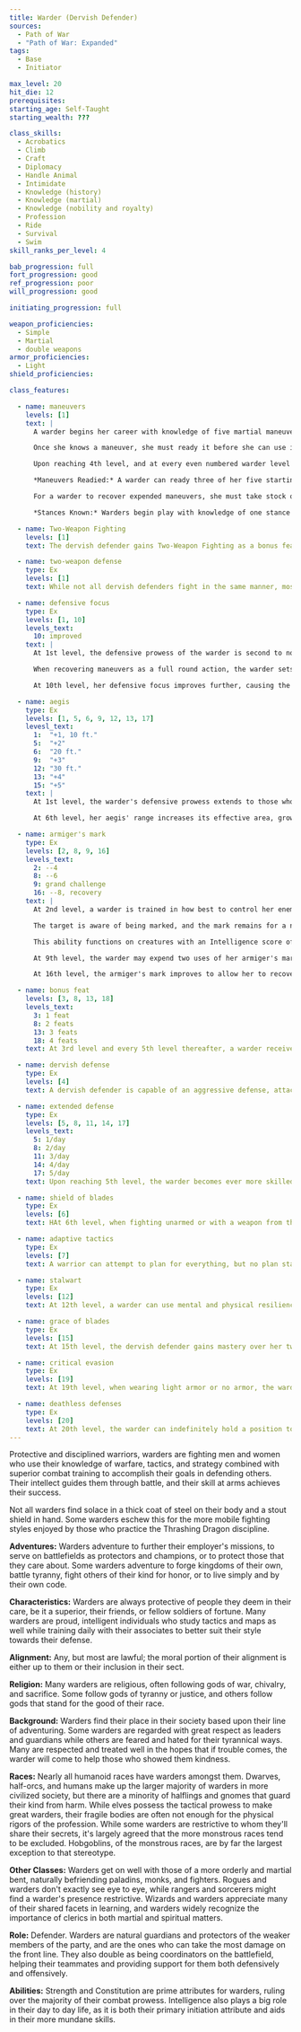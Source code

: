 ```yaml
---
title: Warder (Dervish Defender)
sources:
  - Path of War
  - "Path of War: Expanded"
tags:
  - Base
  - Initiator

max_level: 20
hit_die: 12
prerequisites:
starting_age: Self-Taught
starting_wealth: ???

class_skills:
  - Acrobatics
  - Climb
  - Craft
  - Diplomacy
  - Handle Animal
  - Intimidate
  - Knowledge (history)
  - Knowledge (martial)
  - Knowledge (nobility and royalty)
  - Profession
  - Ride
  - Survival
  - Swim
skill_ranks_per_level: 4

bab_progression: full
fort_progression: good
ref_progression: poor
will_progression: good

initiating_progression: full

weapon_proficiencies:
  - Simple
  - Martial
  - double weapons
armor_proficiencies:
  - Light
shield_proficiencies:

class_features:

  - name: maneuvers
    levels: [1]
    text: |
      A warder begins her career with knowledge of five martial maneuvers. The disciplines available to her are Broken Blade, Golden Lion, Primal Fury, and Thrashing Dragon, and the choice of either Eternal Guardian or Riven Hourglass. She gains the associated skill of each of her disciplines as a class skill.

      Once she knows a maneuver, she must ready it before she can use it (see Maneuvers Readied, below). A maneuver usable by warders is considered an extraordinary ability unless otherwise noted in its description. Her maneuvers are not affected by spell resistance, and she does not provoke attacks of opportunity when she initiates one. She learns additional maneuvers at higher levels, as shown on Table: The Warder. The warder must meet a maneuver's prerequisites to learn it.

      Upon reaching 4th level, and at every even numbered warder level after that, she can choose to learn a new maneuver in place of one she already knows. In effect, the warder loses the old maneuver in exchange for the new one. The warder need not replace the old maneuver with a maneuver of the same level. She can choose a new maneuver of any level she likes, as long as she observes her restriction on the highest-level maneuvers she knows. The warder can swap only a single maneuver at any given level. A warder's initiation modifier is Intelligence.

      *Maneuvers Readied:* A warder can ready three of her five starting maneuvers, but as she advances in level and learns more maneuvers, she must choose which maneuvers to ready. She readies her maneuvers by going over battle tactics, through weapon drills, or spending time meditating in prayer for 10 minutes. The maneuvers she chooses remain readied until she decides to repeat this again and change them. Any given maneuver may only be readied once. Warders do not need to sleep or be well rested to ready their maneuvers; any time they spend 10 minutes in practice or meditation, they can change their readied maneuvers. She begins an encounter with all readied maneuvers unexpended, regardless of how many times she may have already used them since she chose them. When the warder initiates a maneuver, she expends it for the current encounter, so each of her readied maneuver can be used once per encounter (until they are recovered, see below).

      For a warder to recover expended maneuvers, she must take stock of her situation to plan for her next movement. By focusing entirely on a defensive position to prepare her next move, she is able to regain maneuvers expended to assist her to victory. By taking a full round action to plan her next move (activating her defensive focus class feature, see below), she recovers a number of expended maneuvers equal to her Intelligence modifier (minimum of 2). Alternately, she may take a brief pause in battle and recover a single maneuver of her choosing by spending a standard action on her turn.

      *Stances Known:* Warders begin play with knowledge of one stance from any discipline open to warders. At the indicated levels (see class table), the warder selects an additional new stance. Unlike maneuvers, stances are not expended, and she does not have to ready them. All the stances she knows are available to her at all times, and she can change the stance she is currently using as a swift action. A stance is an extraordinary ability unless otherwise stated in the stance description. Unlike with maneuvers, the warder cannot learn a new stance at higher levels in place of one she already knows.

  - name: Two-Weapon Fighting
    levels: [1]
    text: The dervish defender gains Two-Weapon Fighting as a bonus feat at 1st level.

  - name: two-weapon defense
    type: Ex
    levels: [1]
    text: While not all dervish defenders fight in the same manner, most do and all are extensively trained in these fighting philosophies. While wearing light armor or no armor, wielding a weapon in each hand (or using a double weapon), and not using a shield heavier than a buckler, the warder may add her Intelligence bonus (if any) to her Armor Class. She retains this bonus even against touch attacks or when flat-footed, but loses this bonus should she be rendered helpless by any means.

  - name: defensive focus
    type: Ex
    levels: [1, 10]
    levels_text:
      10: improved
    text: |
      At 1st level, the defensive prowess of the warder is second to none, allowing her to focus her actions purely on defending himself and her allies in ways that cannot be replicated. The warder gains the Combat Reflexes feat as a bonus feat, using her Intelligence modifier in place of her Dexterity modifier to determine the number of additional attacks of opportunity she may make each round.

      When recovering maneuvers as a full round action, the warder sets up a defensive perimeter around himself to defend her allies, increasing her threatened area by 5 ft. for every 5 initiator levels she possesses. Until the beginning of her next turn, she may make attacks of opportunity against any opponent in this threatened area that provokes attacks of opportunity. She may move as part of these attacks of opportunity, provided her total movement before her next turn does not exceed her speed (his movement provokes attacks of opportunity as normal). Additionally, while using defensive focus, the warder adds her Intelligence modifier plus her class level to her CMD for the purposes of defending against enemies trying to use the Acrobatics skill to prevent her from getting attacks of opportunity against them.

      At 10th level, her defensive focus improves further, causing the ground within her melee reach to be treated as if it were difficult terrain, hampering her foes' movement around him. If a foe tries to move through a space within her reach, the movement through those squares costs double (x2). Additionally, while using her defensive focus to make an attack of opportunity, her movement does not provoke attacks of opportunity.

  - name: aegis
    type: Ex
    levels: [1, 5, 6, 9, 12, 13, 17]
    levesl_text:
      1:  "+1, 10 ft."
      5:  "+2"
      6:  "20 ft."
      9:  "+3"
      12: "30 ft."
      13: "+4"
      15: "+5"
    text: |
      At 1st level, the warder's defensive prowess extends to those who choose to stay near to him. Allies who are within 10 ft. of the warder's position gain a +1 morale bonus to Armor Class and to Will saves under the warder's defensive aegis, her presence bolstering and shepherding the defenses of her allies. This bonus improves to +2 at 5th level (+3 at 9th level, +4 at 13th level, and +5 at 17th level). The warder does not receive this bonus, but may receive the benefits of this ability from another warder. If the ally cannot see or hear the warder, then the ally does not gain the benefits of this ability (such as if the warder is concealed or invisible).

      At 6th level, her aegis' range increases its effective area, growing to a 20 ft. radius. At 12th level, this increases again to 30 ft.

  - name: armiger's mark
    type: Ex
    levels: [2, 8, 9, 16]
    levels_text:
      2: --4
      8: --6
      9: grand challenge
      16: --8, recovery
    text: |
      At 2nd level, a warder is trained in how best to control her enemies and how they behave in battle, urging them to throw their all against the warder's indomitable armor and unyielding shield. With a sharp blade, a clever taunt, or something that otherwise attracts her foe, the warder can direct the attention of enemies towards himself. Whenever the warder attacks a foe in combat and inflict at least 1 point of damage, as a free action she may mark them as her foe and attempt to continue to force them to engage the warder only. The warder may even mark a foe during an attack of opportunity and may make the free action to do so, even though it is not her turn. The warder may only maintain a number of marks equal to 3 + her Intelligence modifier at a time, and she may make a number of marks per day equal to 1⁄2 warder level + Intelligence modifier.

      The target is aware of being marked, and the mark remains for a number of rounds equal to the warder's Intelligence modifier (minimum of 1). Marked targets suffer a --4 penalty to attack rolls against foes that are not the warder, and arcane spellcasters suffer an increase in arcane spell failure of 10% + 1% per two warder levels until the mark expires.  At 8th level, this penalty increases to --6, and it increases again to --8 at 16th level.

      This ability functions on creatures with an Intelligence score of 1 or more, allowing her to mark animals and other beasts as well as sentient beings, but not mindless creatures such as skeletons. Multiple armiger's marks overlap rather than stacking.

      At 9th level, the warder may expend two uses of her armiger's mark to make a grand challenge to all enemies within a 30 ft. radius and mark them with her words alone. Creatures affected must make a Will save (DC 10 + 1⁄2 warder level + Intelligence modifier) against the warder's mark ability or suffer the penalties of being marked for a number of rounds equal to the warder's Intelligence modifier. This does not count against her normal marking limit. This is a language-dependent ability and does not effect creatures of less than 1 Intelligence.

      At 16th level, the armiger's mark improves to allow her to recover an expended maneuver whenever she reduces a marked opponent's hit points to 0 or less (this can only trigger once per marked opponent).

  - name: bonus feat
    levels: [3, 8, 13, 18]
    levels_text:
      3: 1 feat
      8: 2 feats
      13: 3 feats
      18: 4 feats
    text: At 3rd level and every 5th level thereafter, a warder receives a bonus combat or teamwork feat. She must meet all prerequisites for these feats.

  - name: dervish defense
    type: Ex
    levels: [4]
    text: A dervish defender is capable of an aggressive defense, attacking even as they defend. At 4th level, if the dervish defender successfully uses a counter against an enemy's attack, she may make an immediate attack of opportunity against that foe.

  - name: extended defense
    type: Ex
    levels: [5, 8, 11, 14, 17]
    levels_text:
      5: 1/day
      8: 2/day
      11: 3/day
      14: 4/day
      17: 5/day
    text: Upon reaching 5th level, the warder becomes ever more skilled at adapting to the flow of combat. Once per day, the warder may activate Extended Defense as an immediate action. When she does, the character chooses a counter she has readied; she may initiate that counter as a free action (even on another's turn) at will until the beginning of her next turn. At the beginning of her next turn, the chosen counter is expended. Every three levels beyond this (8th, 11th, 14th, and 17th levels), she may use this ability an additional time per day.

  - name: shield of blades
    type: Ex
    levels: [6]
    text: HAt 6th level, when fighting unarmed or with a weapon from the light blades, double weapon or close weapon weapon group in each hand, the dervish defender improves her shield bonus to AC by an amount equal to her aegis bonus. As an immediate action, the dervish defender may lose her shield bonus to armor class until the beginning of her next turn and grant an adjacent creature an equivalent shield bonus to armor class until the beginning of the dervish defender's next turn.

  - name: adaptive tactics
    type: Ex
    levels: [7]
    text: A warrior can attempt to plan for everything, but no plan stands against the heat of battle if there is no room for adaptation. At 7th level, the warder can expend one use of her armiger's mark ability as a full-round action to expend up to her Intelligence modifier in readied maneuvers, then instantly ready an equal amount of maneuvers. The warder may not replace expended maneuvers using this ability; any maneuver she is re-preparing with this ability must be unexpended to be exchanged. She may choose from any of her known maneuvers.

  - name: stalwart
    type: Ex
    levels: [12]
    text: At 12th level, a warder can use mental and physical resiliency to avoid certain attacks. If she makes a successful Fortitude or Will saving throw against an attack that has a reduced effect on a successful save, she instead avoids the effect entirely. A helpless warder does not gain the benefit of the stalwart ability.

  - name: grace of blades
    type: Ex
    levels: [15]
    text: At 15th level, the dervish defender gains mastery over her two-weapon style. Whenever the dervish defender makes an attack with one weapon while holding two or more weapons or using a double weapon (such as during a full attack during which she is not two-weapon fighting, or using a strike that includes a melee attack), she increases that attack's damage by an amount equal to one of her off-hand weapons' damage (including any extraordinary and magical enhancements) plus one-half her Strength modifier. Whenever the dervish defender makes an attack with more than one weapon (such as when making a full attack while two-weapon fighting or a strike that includes an attack with two or more weapons) she increases the damage of her weapons (and their enhancements) by one die step (as if increasing in size).

  - name: critical evasion
    type: Ex
    levels: [19]
    text: At 19th level, when wearing light armor or no armor, the warder is more resistant to critical hits. When a critical threat is rolled against her, the warder may add her Intelligence modifier to her AC against the critical confirmation roll.

  - name: deathless defenses
    type: Ex
    levels: [20]
    text: At 20th level, the warder can indefinitely hold a position to protect her allies, even if it may cost her her life. The warder must expend two uses of her armiger's mark ability as an immediate action to activate her deathless defenses. While this ability is active, the warder is capable of maintaining her defensive focus as a move action (but recovers no maneuvers unless she spends a full round to recover) but gains the full bonuses of her defensive focus. Additionally, she receives the benefits of her aegis ability as well. She is unable to die from hit point damage while this effect is in use. She may maintain the use of this ability each round at the cost of one use of her armiger's mark ability, or she may end it as a free action. Abilities or effects that don't inflict hit point damage, such as energy drain or ability damage, can still kill the warder. While this effect is in use, she is immune to mind-affecting abilities, as her focus prevents any from tampering with her mind. Once this ability ends, either voluntarily or if the character runs out uses of armiger's mark (assuming she is not dead), the warder is exhausted and must rest a full 8 hours to recover.
---
```


Protective and disciplined warriors, warders are fighting men and women who use their knowledge of warfare, tactics, and strategy combined with superior combat training to accomplish their goals in defending others. Their intellect guides them through battle, and their skill at arms achieves their success.

Not all warders find solace in a thick coat of steel on their body and a stout shield in hand. Some warders eschew this for the more mobile fighting styles enjoyed by those who practice the Thrashing Dragon discipline.

**Adventures:** Warders adventure to further their employer's missions, to serve on battlefields as protectors and champions, or to protect those that they care about. Some warders adventure to forge kingdoms of their own, battle tyranny, fight others of their kind for honor, or to live simply and by their own code.

**Characteristics:** Warders are always protective of people they deem in their care, be it a superior, their friends, or fellow soldiers of fortune. Many warders are proud, intelligent individuals who study tactics and maps as well while training daily with their associates to better suit their style towards their defense.

**Alignment:** Any, but most are lawful; the moral portion of their alignment is either up to them or their inclusion in their sect.

**Religion:** Many warders are religious, often following gods of war, chivalry, and sacrifice. Some follow gods of tyranny or justice, and others follow gods that stand for the good of their race.

**Background:** Warders find their place in their society based upon their line of adventuring. Some warders are regarded with great respect as leaders and guardians while others are feared and hated for their tyrannical ways. Many are respected and treated well in the hopes that if trouble comes, the warder will come to help those who showed them kindness.

**Races:** Nearly all humanoid races have warders amongst them. Dwarves, half-orcs, and humans make up the larger majority of warders in more civilized society, but there are a minority of halflings and gnomes that guard their kind from harm. While elves possess the tactical prowess to make great warders, their fragile bodies are often not enough for the physical rigors of the profession. While some warders are restrictive to whom they'll share their secrets, it's largely agreed that the more monstrous races tend to be excluded. Hobgoblins, of the monstrous races, are by far the largest exception to that stereotype.

**Other Classes:** Warders get on well with those of a more orderly and martial bent, naturally befriending paladins, monks, and fighters. Rogues and warders don't exactly see eye to eye, while rangers and sorcerers might find a warder's presence restrictive. Wizards and warders appreciate many of their shared facets in learning, and warders widely recognize the importance of clerics in both martial and spiritual matters.

**Role:** Defender. Warders are natural guardians and protectors of the weaker members of the party, and are the ones who can take the most damage on the front line. They also double as being coordinators on the battlefield, helping their teammates and providing support for them both defensively and offensively.

**Abilities:** Strength and Constitution are prime attributes for warders, ruling over the majority of their combat prowess. Intelligence also plays a big role in their day to day life, as it is both their primary initiation attribute and aids in their more mundane skills.
